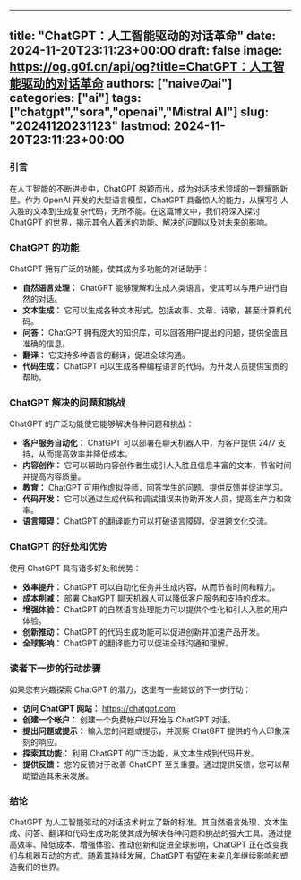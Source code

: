 
---
title: "ChatGPT：人工智能驱动的对话革命"
date: 2024-11-20T23:11:23+00:00
draft: false
image: https://og.g0f.cn/api/og?title=ChatGPT：人工智能驱动的对话革命
authors: ["naiveのai"]
categories: ["ai"]
tags: ["chatgpt","sora","openai","Mistral AI"]
slug: "20241120231123"
lastmod: 2024-11-20T23:11:23+00:00
---
### 引言

在人工智能的不断进步中，ChatGPT 脱颖而出，成为对话技术领域的一颗耀眼新星。作为 OpenAI 开发的大型语言模型，ChatGPT 具备惊人的能力，从撰写引人入胜的文本到生成复杂代码，无所不能。在这篇博文中，我们将深入探讨 ChatGPT 的世界，揭示其令人着迷的功能、解决的问题以及对未来的影响。

### ChatGPT 的功能

ChatGPT 拥有广泛的功能，使其成为多功能的对话助手：

- **自然语言处理：** ChatGPT 能够理解和生成人类语言，使其可以与用户进行自然的对话。
- **文本生成：** 它可以生成各种文本形式，包括故事、文章、诗歌，甚至计算机代码。
- **问答：** ChatGPT 拥有庞大的知识库，可以回答用户提出的问题，提供全面且准确的信息。
- **翻译：** 它支持多种语言的翻译，促进全球沟通。
- **代码生成：** ChatGPT 可以生成各种编程语言的代码，为开发人员提供宝贵的帮助。

### ChatGPT 解决的问题和挑战

ChatGPT 的广泛功能使它能够解决各种问题和挑战：

- **客户服务自动化：** ChatGPT 可以部署在聊天机器人中，为客户提供 24/7 支持，从而提高效率并降低成本。
- **内容创作：** 它可以帮助内容创作者生成引人入胜且信息丰富的文本，节省时间并提高内容质量。
- **教育：** ChatGPT 可用作虚拟导师，回答学生的问题、提供反馈并促进学习。
- **代码开发：** 它可以通过生成代码和调试错误来协助开发人员，提高生产力和效率。
- **语言障碍：** ChatGPT 的翻译能力可以打破语言障碍，促进跨文化交流。

### ChatGPT 的好处和优势

使用 ChatGPT 具有诸多好处和优势：

- **效率提升：** ChatGPT 可以自动化任务并生成内容，从而节省时间和精力。
- **成本削减：** 部署 ChatGPT 聊天机器人可以降低客户服务和支持的成本。
- **增强体验：** ChatGPT 的自然语言处理能力可以提供个性化和引人入胜的用户体验。
- **创新推动：** ChatGPT 的代码生成功能可以促进创新并加速产品开发。
- **全球影响：** ChatGPT 的翻译能力可以促进全球沟通和理解。

### 读者下一步的行动步骤

如果您有兴趣探索 ChatGPT 的潜力，这里有一些建议的下一步行动：

- **访问 ChatGPT 网站：** https://chatgpt.com
- **创建一个帐户：** 创建一个免费帐户以开始与 ChatGPT 对话。
- **提出问题或提示：** 输入您的问题或提示，并观察 ChatGPT 提供的令人印象深刻的响应。
- **探索其功能：** 利用 ChatGPT 的广泛功能，从文本生成到代码开发。
- **提供反馈：** 您的反馈对于改善 ChatGPT 至关重要。通过提供反馈，您可以帮助塑造其未来发展。

### 结论

ChatGPT 为人工智能驱动的对话技术树立了新的标准。其自然语言处理、文本生成、问答、翻译和代码生成功能使其成为解决各种问题和挑战的强大工具。通过提高效率、降低成本、增强体验、推动创新和促进全球影响，ChatGPT 正在改变我们与机器互动的方式。随着其持续发展，ChatGPT 有望在未来几年继续影响和塑造我们的世界。